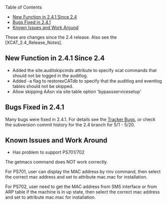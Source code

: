 <!-- START doctoc generated TOC please keep comment here to allow auto update -->
<!-- DON'T EDIT THIS SECTION, INSTEAD RE-RUN doctoc TO UPDATE -->
Table of Contents

- [New Function in 2.4.1 Since 2.4](#new-function-in-241-since-24)
- [Bugs Fixed in 2.4.1](#bugs-fixed-in-241)
- [Known Issues and Work Around](#known-issues-and-work-around)

<!-- END doctoc generated TOC please keep comment here to allow auto update -->

These are changes since the 2.4 release. Also see the [XCAT_2.4_Release_Notes]. 

## New Function in 2.4.1 Since 2.4

  * Added the site.auditskipcmds attribute to specify xcat commands that should not be logged in the auditlog. 
  * Added -a flag to restorexCATdb to specify that the auditlog and eventlog tables should not be skipped. 
  * Allow skipping AAsn via site table option 'bypassservicesetup' 

## Bugs Fixed in 2.4.1

Many bugs were fixed in 2.4.1. For details see the [Tracker Bugs](http://sourceforge.net/tracker2/?func=browse&group_id=208749&atid=1006945), or check the subversion commit history for the 2.4 branch for 5/1 - 5/20. 

## Known Issues and Work Around

  * Has problem to support PS701/702 

The getmacs command does NOT work correctly. 

For PS701, user can display the MAC address by rinv command, then select the correct mac address and set to attribute mac.mac for installation. 

For PS702, user need to get the MAC address from SMS interface or from ARP table if the machine is in up state, then select the correct mac address and set to attribute mac.mac for installation. 
